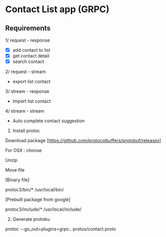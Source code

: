 # Contact List app (GRPC)

## Requirements
1/ request - response 

- [x] add contact to list 
- [x] get contact detail 
- [x] search contact

2/ request - stream
- export list contact

3/ stream - response
- Import list contact

4/ stream - stream
- Auto complete contact  suggestion


1. Install protoc

Download package [https://github.com/protocolbuffers/protobuf/releases]

For OSX : choose 

Unzip

Move file 

[Binary file]

protoc3/bin/* /usr/local/bin/

[Prebuilt package from google]

protoc3/include/* /usr/local/include/

2. Generate protobu

protoc  --go_out=plugins=grpc:. protos/contact.proto
